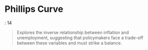 # Phillips Curve

: 14

> Explores the inverse relationship between inflation and unemployment, suggesting that policymakers face a trade-off between these variables and must strike a balance.
>